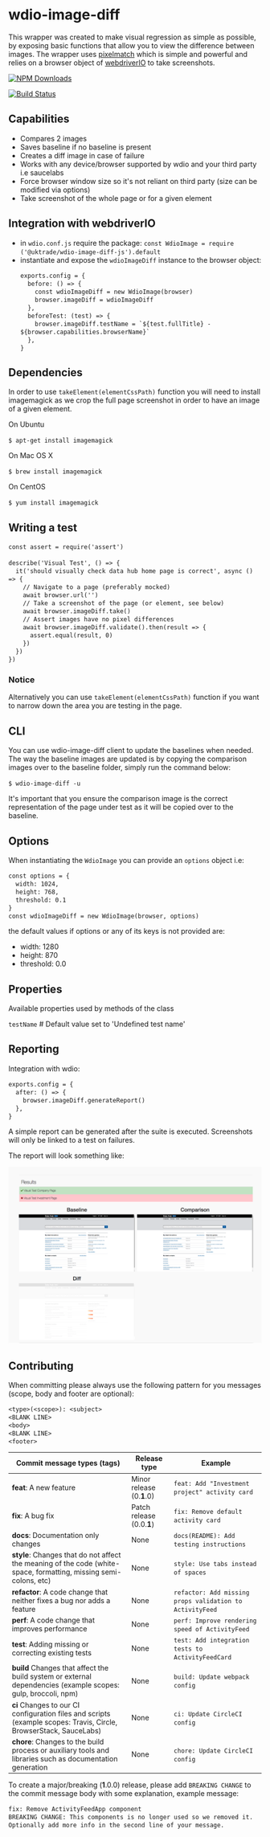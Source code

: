 # wdio-image-diff

This wrapper was created to make visual regression as simple as possible, by exposing basic functions that allow you to view the difference between images.
The wrapper uses [pixelmatch](https://github.com/mapbox/pixelmatch) which is simple and powerful and relies on a browser object of [webdriverIO](https://github.com/webdriverio) to take screenshots.

[![NPM Downloads][npm-downloads-image]][npm-url]

[![Build Status][circleci-image]][circleci-url]

[npm-downloads-image]: https://badgen.net/npm/dm/@uktrade/wdio-image-diff-js
[npm-url]: https://www.npmjs.com/package/@uktrade/wdio-image-diff-js
[circleci-url]: https://circleci.com/gh/uktrade/wdio-image-diff/tree/master
[circleci-image]: https://circleci.com/gh/uktrade/wdio-image-diff/tree/master.svg?style=svg

## Capabilities

- Compares 2 images
- Saves baseline if no baseline is present
- Creates a diff image in case of failure
- Works with any device/browser supported by wdio and your third party i.e saucelabs
- Force browser window size so it's not reliant on third party (size can be modified via options)
- Take screenshot of the whole page or for a given element

## Integration with webdriverIO

- in `wdio.conf.js` require the package: `const WdioImage = require ('@uktrade/wdio-image-diff-js').default`
- instantiate and expose the `wdioImageDiff` instance to the browser object:
  ```
  exports.config = {
    before: () => {
      const wdioImageDiff = new WdioImage(browser)
      browser.imageDiff = wdioImageDiff
    },
    beforeTest: (test) => {
      browser.imageDiff.testName = `${test.fullTitle} - ${browser.capabilities.browserName}`
    },
  }
  ```

## Dependencies

In order to use `takeElement(elementCssPath)` function you will need to
install imagemagick as we crop the full page screenshot in order to have
an image of a given element.

On Ubuntu

`$ apt-get install imagemagick`

On Mac OS X

`$ brew install imagemagick`

On CentOS

`$ yum install imagemagick`

## Writing a test

  ```
  const assert = require('assert')

  describe('Visual Test', () => {
    it('should visually check data hub home page is correct', async () => {
      // Navigate to a page (preferably mocked)
      await browser.url('')
      // Take a screenshot of the page (or element, see below)
      await browser.imageDiff.take()
      // Assert images have no pixel differences
      await browser.imageDiff.validate().then(result => {
        assert.equal(result, 0)
      })
    })
  })
  ```

### Notice

Alternatively you can use `takeElement(elementCssPath)` function if you want to
narrow down the area you are testing in the page.

## CLI

You can use wdio-image-diff client to update the baselines when needed. The way the baseline
images are updated is by copying the comparison images over to the baseline folder, simply run
the command below:

`$ wdio-image-diff -u`

It's important that you ensure the comparison image is the correct representation of the page
under test as it will be copied over to the baseline.

## Options

When instantiating the `WdioImage` you can provide an `options` object i.e:

```
const options = {
  width: 1024,
  height: 768,
  threshold: 0.1
}
const wdioImageDiff = new WdioImage(browser, options)
```

the default values if options or any of its keys is not provided are:
  - width: 1280
  - height: 870
  - threshold: 0.0

## Properties

Available properties used by methods of the class

`testName` # Default value set to 'Undefined test name'

## Reporting

Integration with wdio:

```
exports.config = {
  after: () => {
    browser.imageDiff.generateReport()
  },
}
```

A simple report can be generated after the suite is executed.
Screenshots will only be linked to a test on failures.

The report will look something like:

![WDIO Image Diff Report](report-example.png)


## Contributing

When committing please always use the following pattern for you messages (scope, body and footer are optional):

```
<type>(<scope>): <subject>
<BLANK LINE>
<body>
<BLANK LINE>
<footer>
```

| Commit message types (tags)                                                                                        | Release type              | Example                                                  |
|--------------------------------------------------------------------------------------------------------------------|---------------------------|----------------------------------------------------------|
| **feat**: A new feature                                                                                            | Minor release (0.**1**.0) | `feat: Add "Investment project" activity card`           |
| **fix**: A bug fix                                                                                                 | Patch release (0.0.**1**) | `fix: Remove default activity card`                      |
| **docs**: Documentation only changes                                                                               | None                      | `docs(README): Add testing instructions`                 |
| **style**: Changes that do not affect the meaning of the code (white-space, formatting, missing semi-colons, etc)  | None                      | `style: Use tabs instead of spaces`                      |
| **refactor**: A code change that neither fixes a bug nor adds a feature                                            | None                      | `refactor: Add missing props validation to ActivityFeed` |
| **perf**: A code change that improves performance                                                                  | None                      | `perf: Improve rendering speed of ActivityFeed`          |
| **test**: Adding missing or correcting existing tests                                                              | None                      | `test: Add integration tests to ActivityFeedCard`        |
| **build** Changes that affect the build system or external dependencies (example scopes: gulp, broccoli, npm)      | None                      | `build: Update webpack config`                           |
| **ci** Changes to our CI configuration files and scripts (example scopes: Travis, Circle, BrowserStack, SauceLabs) | None                      | `ci: Update CircleCI config`                             |
| **chore**: Changes to the build process or auxiliary tools and libraries such as documentation generation          | None                      | `chore: Update CircleCI config`                          |

To create a major/breaking (**1**.0.0) release, please add `BREAKING CHANGE` to the commit message body with some explanation, example message:

```
fix: Remove ActivityFeedApp component
BREAKING CHANGE: This components is no longer used so we removed it.
Optionally add more info in the second line of your message.
```